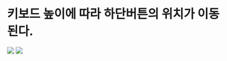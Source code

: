 
<h1> 
키보드 높이에 따라 하단버튼의 위치가 이동된다. 
</h1>

<img src="https://user-images.githubusercontent.com/98959780/152379310-8d4407bd-0bb5-462e-9e12-345e43c4b1f0.gif">




<img src="https://user-images.githubusercontent.com/98959780/152379506-8cefbaa6-d0ab-445e-902b-9b914c5fe4ff.gif">

